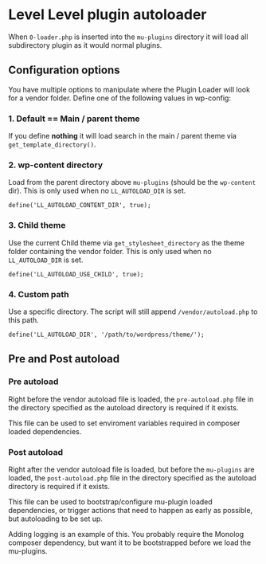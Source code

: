 # Level Level plugin autoloader

When `0-loader.php` is inserted into the `mu-plugins` directory it will load all subdirectory plugin as it would normal plugins. 

## Configuration options

You have multiple options to manipulate where the Plugin Loader will look for a vendor folder. Define one of the following values in wp-config:

### 1. Default == Main / parent theme
If you define **nothing** it will load search in the main / parent theme via `get_template_directory()`.

### 2. wp-content directory

Load from the parent directory above `mu-plugins` (should be the `wp-content` dir). This is only used when no `LL_AUTOLOAD_DIR` is set.

```
define('LL_AUTOLOAD_CONTENT_DIR', true);
```

### 3. Child theme
Use the current Child theme via `get_stylesheet_directory` as the theme folder containing the vendor folder. This is only used when no `LL_AUTOLOAD_DIR` is set.

```
define('LL_AUTOLOAD_USE_CHILD', true);
```

### 4. Custom path
Use a specific directory. The script will still append `/vendor/autoload.php` to this path.

```
define('LL_AUTOLOAD_DIR', '/path/to/wordpress/theme/');
```

## Pre and Post autoload

### Pre autoload
Right before the vendor autoload file is loaded, the `pre-autoload.php` file in the directory specified as the autoload directory is required if it exists. 

This file can be used to set enviroment variables required in composer loaded dependencies.

### Post autoload
Right after the vendor autoload file is loaded, but before the `mu-plugins` are loaded, the `post-autoload.php` file in the directory specified as the autoload directory is required if it exists.

This file can be used to bootstrap/configure mu-plugin loaded dependencies, or trigger actions that need to happen as early as possible, but autoloading to be set up. 

Adding logging is an example of this. You probably require the Monolog composer dependency, but want it to be bootstrapped before we load the mu-plugins.
